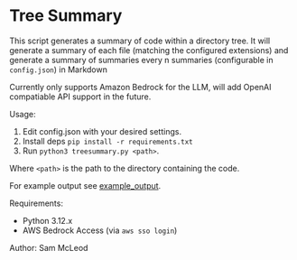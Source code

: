 # Tree Summary

This script generates a summary of code within a directory tree. It will generate a summary of each file (matching the configured extensions) and generate a summary of summaries every n summaries (configurable in `config.json`) in Markdown

Currently only supports Amazon Bedrock for the LLM, will add OpenAI compatiable API support in the future.

Usage:

1. Edit config.json with your desired settings.
2. Install deps `pip install -r requirements.txt`
3. Run `python3 treesummary.py <path>`.

Where `<path>` is the path to the directory containing the code.

For example output see [example_output](example_output).

Requirements:

- Python 3.12.x
- AWS Bedrock Access (via `aws sso login`)

Author: Sam McLeod
